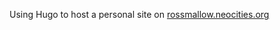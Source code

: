 Using Hugo to host a personal site on [rossmallow.neocities.org](https://rossmallow.neocities.org/)
